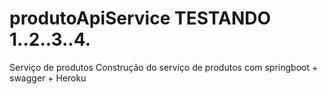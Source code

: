 # produtoApiService TESTANDO 1..2..3..4.
Serviço de produtos
Construção do serviço de produtos com springboot + swagger + Heroku
